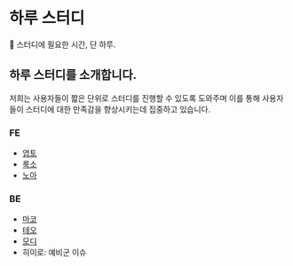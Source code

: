 # 하루 스터디

📖 스터디에 필요한 시간, 단 하루.

## 하루 스터디를 소개합니다.

저희는 사용자들이 짧은 단위로 스터디를 진행할 수 있도록 도와주며 이를 통해 사용자들이 스터디에 대한 만족감을 향상시키는데 집중하고 있습니다.

### FE

- [엽토](./yeopto.md)
- [룩소](./LUXO.md)
- [노아](./noah.md)

### BE

- [마코](./maco.md)
- [테오](./teo.md)
- [모디](./modi.md)
- 히이로: 예비군 이슈
